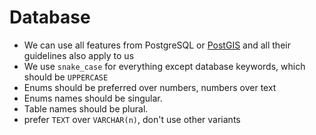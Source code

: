 # Database

- We can use all features from PostgreSQL or [PostGIS](https://postgis.net/) and all their guidelines also apply to us
- We use `snake_case` for everything except database keywords, which should be `UPPERCASE`
- Enums should be preferred over numbers, numbers over text
- Enums names should be singular.
- Table names should be plural.
- prefer `TEXT` over `VARCHAR(n)`, don't use other variants
